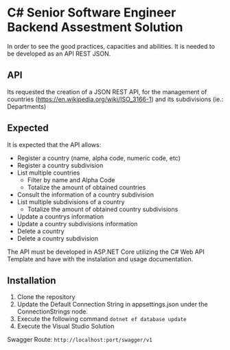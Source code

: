 # C# Senior Software Engineer Backend Assestment Solution 
In order to see the good practices, capacities and abilities. It is needed to be developed as an API REST JSON.

## API
Its requested the creation of a JSON REST API, for the management of countries 
(https://en.wikipedia.org/wiki/ISO_3166-1) and its subdivisions (ie.: Departments)

## Expected
It is expected that the API allows:
- Register a country (name, alpha code, numeric code, etc)
- Register a country subdivision
- List multiple countries
	- Filter by name and Alpha Code
	- Totalize the amount of obtained countries
- Consult the information of a country subdivision
- List multiple subdivisions of a country
	- Totalize the amount of obtained country subdivisions
- Update a countrys information
- Update a country subdivisions information
- Delete a country
- Delete a country subdivision

The API must be developed in ASP.NET Core utilizing the C# Web API Template and have with the instalation and usage 
documentation.


## Installation

1. Clone the repository
2. Update the Default Connection String in appsettings.json under the ConnectionStrings node.
3. Execute the following command `dotnet ef database update`
4. Execute the Visual Studio Solution

Swagger Route: `http://localhost:port/swagger/v1`
